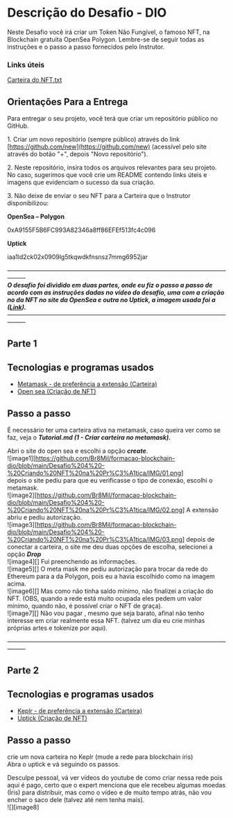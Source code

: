 # Descrição do Desafio \- DIO

Neste Desafio você irá criar um Token Não Fungível, o famoso NFT, na Blockchain gratuita OpenSea Polygon. Lembre-se de seguir todas as instruções e o passo a passo fornecidos pelo Instrutor.

### Links úteis

[Carteira do NFT.txt](https://academiapme-my.sharepoint.com/:t:/g/personal/renato\_dio\_me/EdQMOfmFwLtNrZMKHPNHVDoBeslV0KcpAaEMCE1a-cd6Yg?e=i0icgk)

## Orientações Para a Entrega

Para entregar o seu projeto, você terá que criar um repositório público no GitHub.

1\. Criar um novo repositório (sempre público) através do link [https://github.com/new](https://github.com/new) (acessível pelo site através do botão "+", depois "Novo repositório").

2\. Neste repositório, insira todos os arquivos relevantes para seu projeto. No caso, sugerimos que você crie um README contendo links úteis e imagens que evidenciam o sucesso da sua criação.

3\. Não deixe de enviar o seu NFT para a Carteira que o Instrutor disponibilizou:

**OpenSea – Polygon ​**

0xA9155F5B6FC993A82346a8ff86EFEf513fc4c096​

**Uptick​**

iaa1ld2ck02x0909lg5tkqwdkfnsnsz7mmg6952jar

———————————————————————————————————————  
***O desafio foi dividido em duas partes, onde eu fiz o passo a passo de acordo com as instruções dadas no vídeo do desafio, uma com a criação no da NFT no site da OpenSea e outra no Uptick​, a imagem usada foi a ([Link](https://copilot.microsoft.com/images/create/moeda-hi-tech/1-66bf810edea84591bd07d4de4d09ab5c?id=c79DoIe7ZqgJRQp45KfS1w%3d%3d\&view=detailv2\&idpp=genimg\&idpclose=1\&thId=OIG4.UtSL3FcFbldHnLL.38xv\&skey=NQYYYZsHVc1NxZpeKWZgb88vlp9hN\_tFHyk-SgXfrAs\&FORM=SYDBIC)).***  
———————————————————————————————————————

## Parte 1

## Tecnologias e programas usados

* [Metamask \- de preferência a extensão (Carteira)](https://metamask.io/download/)  
* [Open sea (Criação de NFT)](https://opensea.io/)

## Passo a passo

É necessário ter uma carteira ativa na metamask, caso queira ver como se faz, veja o ***Tutorial.md (1 \- Criar carteira no metamask).***

Abri o site do open sea e escolhi a opção ***create***.  
![image1][https://github.com/Br8Mil/formacao-blockchain-dio/blob/main/Desafio%204%20-%20Criando%20NFT%20na%20Pr%C3%A1tica/IMG/01.png]  
depois o site pediu para que eu verificasse o tipo de conexão, escolhi o metamask.  
![image2][https://github.com/Br8Mil/formacao-blockchain-dio/blob/main/Desafio%204%20-%20Criando%20NFT%20na%20Pr%C3%A1tica/IMG/02.png] 
A extensão abriu e pediu autorização.  
![image3][https://github.com/Br8Mil/formacao-blockchain-dio/blob/main/Desafio%204%20-%20Criando%20NFT%20na%20Pr%C3%A1tica/IMG/03.png] 
depois de conectar a carteira, o site me deu duas opções de escolha, selecionei a opção ***Drop***  
![image4][]
Fui preenchendo as informações.  
![image5][]
O meta mask me pediu autorização para trocar da rede do Ethereum para a da Polygon, pois eu a havia escolhido como na imagem acima.  
![image6][]
Mas como não tinha saldo mínimo, não finalizei a criação do NFT. (OBS, quando a rede está muito ocupada eles pedem um valor mínimo, quando não, é possível criar o NFT de graça).  
![image7][]
Não vou pagar , mesmo que seja barato, afinal não tenho interesse em criar realmente essa NFT. (talvez um dia eu crie minhas próprias artes e tokenize por aqui).

———————————————————————————————————————

## Parte 2

## Tecnologias e programas usados

* [Keplr \- de preferência a extensão (Carteira)](https://www.keplr.app/get)  
* [Uptick (Criação de NFT)](https://www.upticknft.com/index)

## Passo a passo

crie um nova carteira no Keplr (mude a rede para blockchain íris)  
Abra o uptick e vá seguindo os passos.

Desculpe pessoal, vá ver vídeos do youtube de como criar nessa rede pois aqui é pago, certo que o expert menciona que ele recebeu algumas moedas (Íris) para distribuir, mas como o vídeo e de muito tempo atrás, não vou encher o saco dele (talvez até nem tenha mais).  
![][image8]
